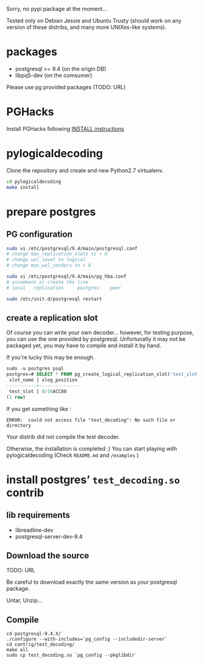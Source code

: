 Sorry, no pypi package at the moment...

Tested only on Debian Jessie and Ubuntu Trusty (should work on any version
of these distribs, and many more UNIXes-like systems).

# packages

- postgresql >= 9.4 (on the origin DB)
- libpq5-dev (on the comsumer)

Please use pg provided packages (TODO: URL)

# PGHacks

Install PGHacks following [INSTALL instructions](https://github.com/lisael/PGHacks/blob/master/INSTALL.md#from-source-tarball-recommended)

# pylogicaldecoding

Clone the repository and create and new Python2.7 virtualenv.

```sh
cd pylogicaldecoding
make install
```

# prepare postgres

## PG configuration

```sh
sudo vi /etc/postgresql/9.4/main/postgresql.conf
# change max_replication_slots to > 0
# change wal_level to logical
# change max_wal_senders to > 0

sudo vi /etc/postgresql/9.4/main/pg_hba.conf
# uncomment or create the line 
# local   replication     postgres    peer

sudo /etc/init.d/postgresql restart
```

## create a replication slot

Of course you can write your own decoder... however, for testing purpose, you
can use the one provided by postgresql. Unfortunatly it may not be packaged yet,
you may have to compile and install it by hand.

If you're lucky this may be enough.

```sql
sudo -u postgres psql
postgres=# SELECT * FROM pg_create_logical_replication_slot('test_slot', 'test_decoding');
 slot_name | xlog_position 
-----------+---------------
 test_slot | 0/16ACC80
(1 row)
```

If you get something like :

`ERROR:  could not access file "test_decoding": No such file or directory`

Your distrib did not compile the test decoder.

Otherwise, the installation is completed :) You can start playing with
pylogicaldecoding (Check `README.md` and `/examples` )

# install postgres’ `test_decoding.so` contrib

## lib requirements

- libreadline-dev
- postgresql-server-dev-9.4

## Download the source

TODO: URL

Be careful to download exactly the same version as your postgresql package.

Untar, Unzip...

## Compile

```
cd postgresql-9.4.X/
./configure --with-includes=`pg_config --includedir-server`
cd contrig/test_decoding/
make all
sudo cp test_decoding.so `pg_config --pkglibdir`
```

